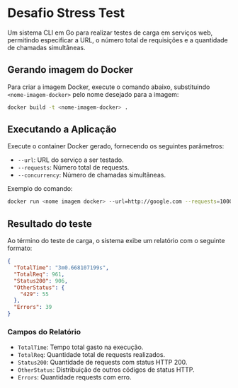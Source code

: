 # Desafio Stress Test
Um sistema CLI em Go para realizar testes de carga em serviços web, permitindo especificar a URL, o número total de requisições e a quantidade de chamadas simultâneas.

## Gerando imagem do Docker
Para criar a imagem Docker, execute o comando abaixo, substituindo `<nome-imagem-docker>` pelo nome desejado para a imagem:
```bash
docker build -t <nome-imagem-docker> .
```

## Executando a Aplicação
Execute o container Docker gerado, fornecendo os seguintes parâmetros:
* `--url`: URL do serviço a ser testado.  
* `--requests`: Número total de requests.  
* `--concurrency`: Número de chamadas simultâneas.

Exemplo do comando:
```bash
docker run <nome imagem docker> --url=http://google.com --requests=1000 --concurrency=10
```

## Resultado do teste
Ao término do teste de carga, o sistema exibe um relatório com o seguinte formato:
```json
{
  "TotalTime": "3m0.668107199s",
  "TotalReq": 961,
  "Status200": 906,
  "OtherStatus": {
    "429": 55
  },
  "Errors": 39
}
```
### Campos do Relatório 
* `TotalTime`: Tempo total gasto na execução.  
* `TotalReq`: Quantidade total de requests realizados.  
* `Status200`: Quantidade de requests com status HTTP 200.  
* `OtherStatus`: Distribuição de outros códigos de status HTTP.  
* `Errors`: Quantidade requests com erro.
